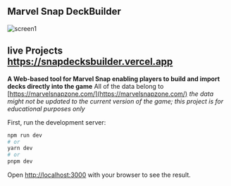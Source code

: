 ## Marvel Snap DeckBuilder

![screen1](https://github.com/EC-9624/snapdecksbuilder/assets/71120764/a0305470-2325-4a01-a9c5-af92ea8585e9)


## live Projects https://snapdecksbuilder.vercel.app



**A Web-based tool for Marvel Snap enabling players to build and import decks directly into the game**
All of the data belong to [https://marvelsnapzone.com/](https://marvelsnapzone.com/) *the data might not be updated to the current version of the game; this project is for educational purposes only*

First, run the development server:

```bash
npm run dev
# or
yarn dev
# or
pnpm dev
```

Open [http://localhost:3000](http://localhost:3000) with your browser to see the result.
